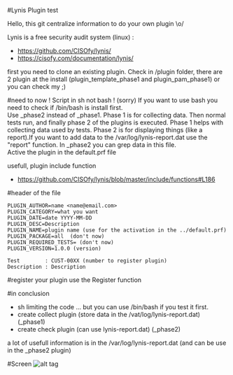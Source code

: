 #Lynis Plugin test

Hello, this git centralize information to do your own plugin \o/  

Lynis is a free security audit system (linux) :   
- https://github.com/CISOfy/lynis/
- https://cisofy.com/documentation/lynis/

first you need to clone an existing plugin. Check in /plugin folder, there are 2 plugin
at the install (plugin_template_phase1 and plugin_pam_phase1) or you can check my ;)

#need to now !
Script in sh not bash ! (sorry) If you want to use bash you need to check if /bin/bash is install first.  
Use _phase2 instead of _phase1. Phase 1 is for collecting data. Then normal tests run, and finally phase 2 of the plugins is executed. Phase 1 helps with collecting data used by tests. Phase 2 is for displaying things (like a report).If you want to add data to the /var/log/lynis-report.dat use the "report" function. In _phase2 you can grep data in this file.  
Active the plugin in the default.prf file  

usefull, plugin include function   
- https://github.com/CISOfy/lynis/blob/master/include/functions#L186

#header of the file
```
PLUGIN_AUTHOR=name <name@email.com>
PLUGIN_CATEGORY=what you want
PLUGIN_DATE=date YYYY-MM-DD
PLUGIN_DESC=Description
PLUGIN_NAME=plugin name (use for the activation in the ../default.prf)
PLUGIN_PACKAGE=all  (don't now)
PLUGIN_REQUIRED_TESTS= (don't now)
PLUGIN_VERSION=1.0.0 (version)

Test        : CUST-00XX (number to register plugin)
Description : Description
```

#register your plugin
use the Register function  


#in conclusion
- sh limiting the code ... but you can use /bin/bash if you test it first.
- create collect plugin (store data in the /vat/log/lynis-report.dat) (_phase1)  
- create check plugin (can use lynis-report.dat) (_phase2)  

a lot of usefull information is in the /var/log/lynis-report.dat (and can be use in the _phase2 plugin) 


#Screen 
![alt tag](https://cloud.githubusercontent.com/assets/8168679/11815492/40858c40-a34c-11e5-9e13-bb0d4daa172d.JPG)
